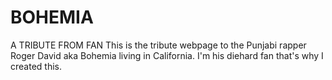 # BOHEMIA
A TRIBUTE FROM FAN
This is the tribute webpage to the Punjabi rapper Roger David aka Bohemia living in California.
I'm his diehard fan that's why I created this.
